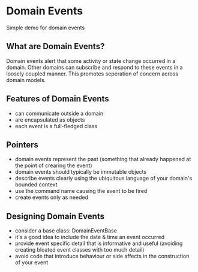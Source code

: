 ﻿# Domain Events
Simple demo for domain events

## What are Domain Events?
Domain events alert that some activity or state change occurred in a domain. Other 
domains can subscribe and respond to these events in a loosely coupled manner. This promotes
seperation of concern across domain models.

## Features of Domain Events
- can communicate outside a domain
- are encapsulated as objects
- each event is a full-fledged class

## Pointers
- domain events represent the past (something that already happened at the point of crearing the event)
- domain events should typically be immutable objects
- describe events clearly using the ubiquitous language of your domain's bounded context
- use the command name causing the event to be fired
- create events only as needed

## Designing Domain Events
- consider a base class: DomainEventBase
- it's a good idea to include the date & time an event occurred
- provide event specific detail that is informative and useful (avoiding creating bloated
event classes with too much detail)
- avoid code that introduce behaviour or side affects in the construction of your event